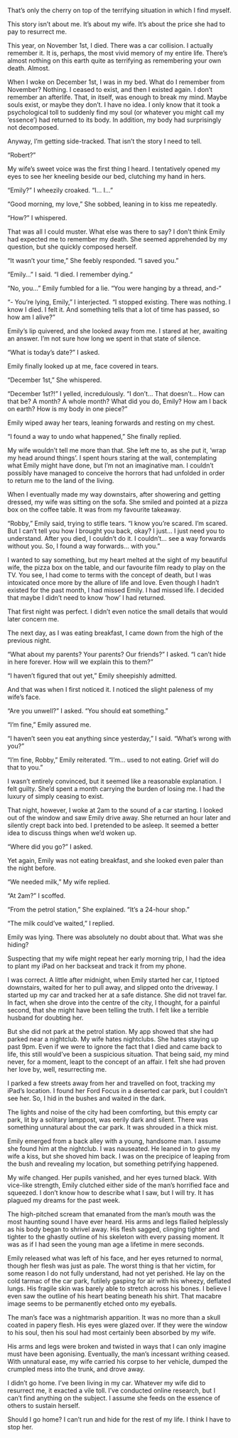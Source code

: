 That’s only the cherry on top of the terrifying situation in which I find myself.

This story isn’t about me. It’s about my wife. It’s about the price she had to pay to resurrect me.

This year, on November 1st, I died. There was a car collision. I actually remember it. It is, perhaps, the most vivid memory of my entire life. There’s almost nothing on this earth quite as terrifying as remembering your own death. Almost.

When I woke on December 1st, I was in my bed. What do I remember from November? Nothing. I ceased to exist, and then I existed again. I don’t remember an afterlife. That, in itself, was enough to break my mind. Maybe souls exist, or maybe they don’t. I have no idea. I only know that it took a psychological toll to suddenly find my soul (or whatever you might call my ‘essence’) had returned to its body. In addition, my body had surprisingly not decomposed.

Anyway, I’m getting side-tracked. That isn’t the story I need to tell.

“Robert?”

My wife’s sweet voice was the first thing I heard. I tentatively opened my eyes to see her kneeling beside our bed, clutching my hand in hers.

“Emily?” I wheezily croaked. “I… I…”

“Good morning, my love,” She sobbed, leaning in to kiss me repeatedly.

“How?” I whispered.

That was all I could muster. What else was there to say? I don’t think Emily had expected me to remember my death. She seemed apprehended by my question, but she quickly composed herself.

“It wasn’t your time,” She feebly responded. “I saved you.”

“Emily…” I said. “I died. I remember dying.“

“No, you…” Emily fumbled for a lie. “You were hanging by a thread, and-“

“- You’re lying, Emily,” I interjected. “I stopped existing. There was nothing. I know I died. I felt it. And something tells that a lot of time has passed, so how am I alive?”

Emily’s lip quivered, and she looked away from me. I stared at her, awaiting an answer. I’m not sure how long we spent in that state of silence.

“What is today’s date?” I asked.

Emily finally looked up at me, face covered in tears.

“December 1st,” She whispered.

“December 1st?!” I yelled, incredulously. “I don’t… That doesn’t… How can that be? A month? A whole month? What did you do, Emily? How am I back on earth? How is my body in one piece?”

Emily wiped away her tears, leaning forwards and resting on my chest.

“I found a way to undo what happened,” She finally replied.

My wife wouldn’t tell me more than that. She left me to, as she put it, ‘wrap my head around things’. I spent hours staring at the wall, contemplating what Emily might have done, but I’m not an imaginative man. I couldn’t possibly have managed to conceive the horrors that had unfolded in order to return me to the land of the living.

When I eventually made my way downstairs, after showering and getting dressed, my wife was sitting on the sofa. She smiled and pointed at a pizza box on the coffee table. It was from my favourite takeaway.

“Robby,” Emily said, trying to stifle tears. “I know you’re scared. I’m scared. But I can’t tell you how I brought you back, okay? I just… I just need you to understand. After you died, I couldn’t do it. I couldn’t… see a way forwards without you. So, I found a way forwards… with you.”

I wanted to say something, but my heart melted at the sight of my beautiful wife, the pizza box on the table, and our favourite film ready to play on the TV. You see, I had come to terms with the concept of death, but I was intoxicated once more by the allure of life and love. Even though I hadn’t existed for the past month, I had missed Emily. I had missed life. I decided that maybe I didn’t need to know ‘how’ I had returned.

That first night was perfect. I didn’t even notice the small details that would later concern me.

The next day, as I was eating breakfast, I came down from the high of the previous night.

“What about my parents? Your parents? Our friends?” I asked. “I can’t hide in here forever. How will we explain this to them?”

“I haven’t figured that out yet,” Emily sheepishly admitted.

And that was when I first noticed it. I noticed the slight paleness of my wife’s face.

“Are you unwell?” I asked. “You should eat something.”

“I’m fine,” Emily assured me.

“I haven’t seen you eat anything since yesterday,” I said. “What’s wrong with you?”

“I’m fine, Robby,” Emily reiterated. “I’m… used to not eating. Grief will do that to you.”

I wasn’t entirely convinced, but it seemed like a reasonable explanation. I felt guilty. She’d spent a month carrying the burden of losing me. I had the luxury of simply ceasing to exist.

That night, however, I woke at 2am to the sound of a car starting. I looked out of the window and saw Emily drive away. She returned an hour later and silently crept back into bed. I pretended to be asleep. It seemed a better idea to discuss things when we’d woken up.

“Where did you go?” I asked.

Yet again, Emily was not eating breakfast, and she looked even paler than the night before.

“We needed milk,” My wife replied.

“At 2am?” I scoffed.

“From the petrol station,” She explained. “It’s a 24-hour shop.”

“The milk could’ve waited,” I replied.

Emily was lying. There was absolutely no doubt about that. What was she hiding?

Suspecting that my wife might repeat her early morning trip, I had the idea to plant my iPad on her backseat and track it from my phone.

I was correct. A little after midnight, when Emily started her car, I tiptoed downstairs, waited for her to pull away, and slipped onto the driveway. I started up my car and tracked her at a safe distance. She did not travel far. In fact, when she drove into the centre of the city, I thought, for a painful second, that she might have been telling the truth. I felt like a terrible husband for doubting her.

But she did not park at the petrol station. My app showed that she had parked near a nightclub. My wife hates nightclubs. She hates staying up past 9pm. Even if we were to ignore the fact that I died and came back to life, this still would’ve been a suspicious situation. That being said, my mind never, for a moment, leapt to the concept of an affair. I felt she had proven her love by, well, resurrecting me.

I parked a few streets away from her and travelled on foot, tracking my iPad’s location. I found her Ford Focus in a deserted car park, but I couldn’t see her. So, I hid in the bushes and waited in the dark.

The lights and noise of the city had been comforting, but this empty car park, lit by a solitary lamppost, was eerily dark and silent. There was something unnatural about the car park. It was shrouded in a thick mist.

Emily emerged from a back alley with a young, handsome man. I assume she found him at the nightclub. I was nauseated. He leaned in to give my wife a kiss, but she shoved him back. I was on the precipice of leaping from the bush and revealing my location, but something petrifying happened.

My wife changed. Her pupils vanished, and her eyes turned black. With vice-like strength, Emily clutched either side of the man’s horrified face and squeezed. I don’t know how to describe what I saw, but I will try. It has plagued my dreams for the past week.

The high-pitched scream that emanated from the man’s mouth was the most haunting sound I have ever heard. His arms and legs flailed helplessly as his body began to shrivel away. His flesh sagged, clinging tighter and tighter to the ghastly outline of his skeleton with every passing moment. It was as if I had seen the young man age a lifetime in mere seconds.

Emily released what was left of his face, and her eyes returned to normal, though her flesh was just as pale. The worst thing is that her victim, for some reason I do not fully understand, had not yet perished. He lay on the cold tarmac of the car park, futilely gasping for air with his wheezy, deflated lungs. His fragile skin was barely able to stretch across his bones. I believe I even saw the outline of his heart beating beneath his shirt. That macabre image seems to be permanently etched onto my eyeballs.

The man’s face was a nightmarish apparition. It was no more than a skull coated in papery flesh. His eyes were glazed over. If they were the window to his soul, then his soul had most certainly been absorbed by my wife.

His arms and legs were broken and twisted in ways that I can only imagine must have been agonising. Eventually, the man’s incessant writhing ceased. With unnatural ease, my wife carried his corpse to her vehicle, dumped the crumpled mess into the trunk, and drove away.

I didn’t go home. I’ve been living in my car. Whatever my wife did to resurrect me, it exacted a vile toll. I’ve conducted online research, but I can’t find anything on the subject. I assume she feeds on the essence of others to sustain herself.

Should I go home? I can’t run and hide for the rest of my life. I think I have to stop her.